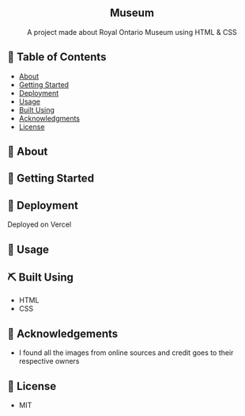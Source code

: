 <h2 align="center">Museum</h2> 

<p align="center"> 
A project made about Royal Ontario Museum using HTML &amp; CSS
</p>
  
## 📝 Table of Contents  
- [About](#about)  
- [Getting Started](#getting_started)  
- [Deployment](#deployment)  
- [Usage](#usage)  
- [Built Using](#built_using)  
- [Acknowledgments](#acknowledgement)  
- [License](#license)  
  
## 🏁 About <a name = "#getting_started"></a>  

  
## 🏁 Getting Started <a name = "#getting_started"></a>  

  
## 🚀 Deployment <a name = "deployment"></a>  
Deployed on Vercel
  
## 🎈 Usage <a name="usage"></a>  

  
## ⛏️ Built Using <a name = "built_using"></a>  
- HTML
- CSS
  
## 👏 Acknowledgements <a name = "acknowledgement"></a>    
- I found all the images from online sources and credit goes to their respective owners
  
## 📝 License <a name = "acknowledgement"></a>  
- MIT


